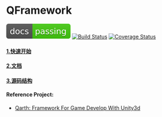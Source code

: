 # QFramework

[![Documentation Status](./docs/res/passing.svg)](http://liangxiegame.github.io/QFramework/)  [![Build Status](https://travis-ci.org/liangxiegame/QFramework.svg?branch=master)](https://travis-ci.org/liangxiegame/QFramework)
[![Coverage Status](https://coveralls.io/repos/github/liangxiegame/QFramework/badge.svg?branch=master)](https://coveralls.io/github/liangxiegame/QFramework?branch=master)

#### [1.快速开始](./QFramework/Utils/Design/Desposable/BooleanDisposable.cs)

#### [2.文档](http://liangxiegame.github.io/QFramework/)

#### [3.源码结构](./tree.md)



#### Reference Project:

* [Qarth: Framework For Game Develop With Unity3d](https://github.com/SnowCold/Qarth)





